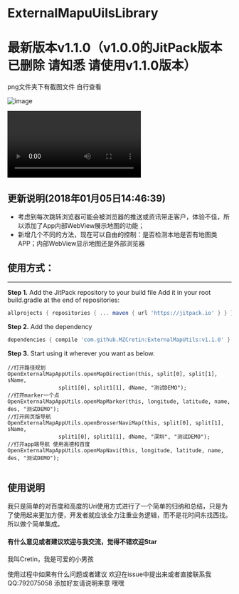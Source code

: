 # ExternalMapuUilsLibrary

# 最新版本v1.1.0（v1.0.0的JitPack版本已删除 请知悉 请使用v1.1.0版本）
png文件夹下有截图文件 自行查看

![image](https://github.com/MZCretin/ExternalMapUtils/blob/master/png/Screenshot_20170509-152819.png)

![视频](https://github.com/MZCretin/ExternalMapUtils/blob/master/movie/movie.mp4)

## 更新说明(2018年01月05日14:46:39)

   + 考虑到每次跳转浏览器可能会被浏览器的推送或资讯带走客户，体验不佳，所以添加了App内部WebView展示地图的功能；
   + 新增几个不同的方法，现在可以自由的控制：是否检测本地是否有地图类APP；内部WebView显示地图还是外部浏览器


## 使用方式：

-------------------

**Step 1.** Add the JitPack repository to your build file Add it in your root build.gradle at the end of repositories: 
```gradle
allprojects { repositories { ... maven { url 'https://jitpack.io' } } }
```

**Step 2.** Add the dependency
```gradle
dependencies { compile 'com.github.MZCretin:ExternalMapUtils:v1.1.0' }
```

**Step 3.** Start using it wherever you want as below.

```
//打开路径规划
OpenExternalMapAppUtils.openMapDirection(this, split[0], split[1], sName,
                split1[0], split1[1], dName, "测试DEMO");
//打开marker一个点   
OpenExternalMapAppUtils.openMapMarker(this, longitude, latitude, name, des, "测试DEMO");
//打开网页版导航
OpenExternalMapAppUtils.openBrosserNaviMap(this, split[0], split[1], sName,
                split1[0], split1[1], dName, "深圳", "测试DEMO");
//打开app端导航 使用高德和百度
OpenExternalMapAppUtils.openMapNavi(this, longitude, latitude, name, des, "测试DEMO");
                
```


## 使用说明

我只是简单的对百度和高度的Uri使用方式进行了一个简单的归纳和总结，只是为了使用起来更加方便，开发者就应该全力注重业务逻辑，而不是花时间东找西找。所以做个简单集成。


#### 有什么意见或者建议欢迎与我交流，觉得不错欢迎Star

我叫Cretin，我是可爱的小男孩

使用过程中如果有什么问题或者建议 欢迎在issue中提出来或者直接联系我 QQ:792075058 添加好友请说明来意  嘿嘿

